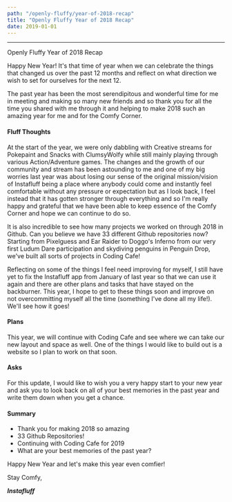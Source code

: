 ```yaml
---
path: "/openly-fluffy/year-of-2018-recap"
title: "Openly Fluffy Year of 2018 Recap"
date: 2019-01-01
---
```


--------------------------

Openly Fluffy Year of 2018 Recap

Happy New Year! It's that time of year when we can celebrate the things that changed us over the past 12 months and reflect on what direction we wish to set for ourselves for the next 12.

The past year has been the most serendipitous and wonderful time for me in meeting and making so many new friends and so thank you for all the time you shared with me through it and helping to make 2018 such an amazing year for me and for the Comfy Corner.

#### Fluff Thoughts ####

At the start of the year, we were only dabbling with Creative streams for Pokepaint and Snacks with ClumsyWolfy while still mainly playing through various Action/Adventure games. The changes and the growth of our community and stream has been astounding to me and one of my big worries last year was about losing our sense of the original mission/vision of Instafluff being a place where anybody could come and instantly feel comfortable without any pressure or expectation but as I look back, I feel instead that it has gotten stronger through everything and so I'm really happy and grateful that we have been able to keep essence of the Comfy Corner and hope we can continue to do so.

It is also incredible to see how many projects we worked on through 2018 in Github. Can you believe we have 33 different Github repositories now? Starting from Pixelguess and Ear Raider to Doggo's Inferno from our very first Ludum Dare participation and skydiving penguins in Penguin Drop, we've built all sorts of projects in Coding Cafe!

Reflecting on some of the things I feel need improving for myself, I still have yet to fix the Instafluff app from January of last year so that we can use it again and there are other plans and tasks that have stayed on the backburner. This year, I hope to get to these things soon and improve on not overcommitting myself all the time (something I've done all my life!). We'll see how it goes!

#### Plans ####

This year, we will continue with Coding Cafe and see where we can take our new layout and space as well. One of the things I would like to build out is a website so I plan to work on that soon.

#### Asks ####

For this update, I would like to wish you a very happy start to your new year and ask you to look back on all of your best memories in the past year and write them down when you get a chance.

#### Summary ####

* Thank you for making 2018 so amazing
* 33 Github Repositories!
* Continuing with Coding Cafe for 2019
* What are your best memories of the past year?

Happy New Year and let's make this year even comfier!

Stay Comfy,

***Instafluff***
